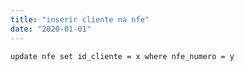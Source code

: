 ```yaml
---
title: "inserir cliente na nfe"
date: "2020-01-01"
---
```


<code>update nfe set id_cliente = x
where nfe_numero = y
</code>